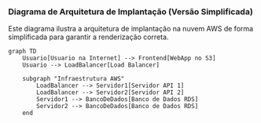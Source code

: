 ### Diagrama de Arquitetura de Implantação (Versão Simplificada)

Este diagrama ilustra a arquitetura de implantação na nuvem AWS de forma simplificada para garantir a renderização correta.

```mermaid
graph TD
    Usuario[Usuario na Internet] --> Frontend[WebApp no S3]
    Usuario --> LoadBalancer[Load Balancer]

    subgraph "Infraestrutura AWS"
        LoadBalancer --> Servidor1[Servidor API 1]
        LoadBalancer --> Servidor2[Servidor API 2]
        Servidor1 --> BancoDeDados[Banco de Dados RDS]
        Servidor2 --> BancoDeDados[Banco de Dados RDS]
    end
